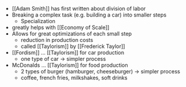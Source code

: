 - [[Adam Smith]] has first written about division of labor
- Breaking a complex task (e.g. building a car) into smaller steps
	- Specialization
- greatly helps with [[Economy of Scale]]
- Allows for great optimizations of each small step
	- reduction in production costs
	- called [[Taylorism]] by [[Frederick Taylor]]
- [[Fordism]] ... [[Taylorism]] for car production
	- one type of car -> simpler process
- McDonalds ... [[Taylorism]] for food production
	- 2 types of burger (hamburger, cheeseburger) -> simpler process
	- coffee, french fries, milkshakes, soft drinks


